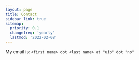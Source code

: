 ```yaml
---
layout: page
title: Contact
sidebar_link: true
sitemap:
  priority: 0.1
  changefreq: 'yearly'
  lastmod: '2022-02-08'
---
```

My email is: ```<first name> dot <last name> at "uib" dot "no"```
